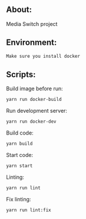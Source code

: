 ## About:

Media Switch project

## Environment:

```bash
Make sure you install docker
```

## Scripts:

Build image before run: 

```bash
yarn run docker-build
```

Run development server:

```bash
yarn run docker-dev
```

Build code:

```bash
yarn build
```

Start code:

```bash
yarn start
```

Linting:

```bash
yarn run lint
```

Fix linting:

```bash
yarn run lint:fix
```
